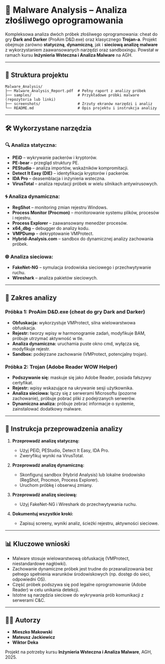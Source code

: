 # 🦠 Malware Analysis – Analiza złośliwego oprogramowania

Kompleksowa analiza dwóch próbek złośliwego oprogramowania: cheat do gry **Dark and Darker** (ProAim D&D.exe) oraz klasycznego **Trojan-a**. Projekt obejmuje zarówno **statyczną**, **dynamiczną**, jak i **sieciową analizę malware** z wykorzystaniem zaawansowanych narzędzi oraz sandboxingu. Powstał w ramach kursu **Inżynieria Wsteczna i Analiza Malware** na AGH.

---

## 📂 Struktura projektu

```
Malware_Analysis/
├── Malware_Analysis_Report.pdf  # Pełny raport z analizy próbek
├── samples/                     # Przykładowe próbki malware (repozytoria lub linki)
├── screenshots/                 # Zrzuty ekranów narzędzi i analiz
└── README.md                    # Opis projektu i instrukcja analizy
```

---

## 🛠️ Wykorzystane narzędzia

### 🔍 Analiza statyczna:
- **PEiD** – wykrywanie packerów i kryptorów.
- **PE-bear** – przegląd struktury PE.
- **PEStudio** – analiza importów, wskaźników kompromitacji.
- **Detect It Easy (DIE)** – identyfikacja kryptorów i packerów.
- **IDA Pro** – deasemblacja i inżynieria wsteczna.
- **VirusTotal** – analiza reputacji próbek w wielu silnikach antywirusowych.

### 🌀 Analiza dynamiczna:
- **RegShot** – monitoring zmian rejestru Windows.
- **Process Monitor (Procmon)** – monitorowanie systemu plików, procesów i rejestru.
- **Process Explorer** – zaawansowany menedżer procesów.
- **x64_dbg** – debugger do analizy kodu.
- **VMPDump** – dekryptowanie VMProtect.
- **Hybrid-Analysis.com** – sandbox do dynamicznej analizy zachowania próbek.

### 🌐 Analiza sieciowa:
- **FakeNet-NG** – symulacja środowiska sieciowego i przechwytywanie ruchu.
- **Wireshark** – analiza pakietów sieciowych.

---

## 🔬 Zakres analizy

### Próbka 1: **ProAim D&D.exe (cheat do gry Dark and Darker)**
- **Obfuskacja:** wykorzystuje VMProtect, silna wielowarstwowa obfuskacja.
- **Rejestr:** tworzy wpisy w harmonogramie zadań, modyfikuje BAM, próbuje utrzymać aktywność w tle.
- **Analiza dynamiczna:** uruchamia puste okno cmd, wyłącza się, modyfikuje rejestr.
- **Sandbox:** podejrzane zachowanie (VMProtect, potencjalny trojan).

### Próbka 2: **Trojan (Adobe Reader WOW Helper)**
- **Podszywanie się:** maskuje się jako Adobe Reader, posiada fałszywy certyfikat.
- **Rejestr:** wpisy wskazujące na ukrywanie sesji użytkownika.
- **Analiza sieciowa:** łączy się z serwerami Microsoftu (pozorne zachowanie), próbuje pobrać pliki z podejrzanych serwerów.
- **Dynamiczna analiza:** próbuje zebrać informacje o systemie, zainstalować dodatkowy malware.

---

## 🚀 Instrukcja przeprowadzenia analizy

1. **Przeprowadź analizę statyczną:**
   - Użyj PEiD, PEStudio, Detect It Easy, IDA Pro.
   - Zweryfikuj wyniki na VirusTotal.

2. **Przeprowadź analizę dynamiczną:**
   - Skonfiguruj sandbox (Hybrid Analysis) lub lokalne środowisko (RegShot, Procmon, Process Explorer).
   - Uruchom próbkę i obserwuj zmiany.

3. **Przeprowadź analizę sieciową:**
   - Użyj FakeNet-NG i Wireshark do przechwytywania ruchu.

4. **Dokumentuj wszystkie kroki:**
   - Zapisuj screeny, wyniki analiz, ścieżki rejestru, aktywności sieciowe.

---

## 📊 Kluczowe wnioski

- Malware stosuje wielowarstwową obfuskację (VMProtect, niestandardowe nagłówki).
- Zachowanie dynamiczne próbek jest trudne do przeanalizowania bez pełnego spełnienia warunków środowiskowych (np. dostęp do sieci, odpowiedni OS).
- Część próbek podszywa się pod legalne oprogramowanie (Adobe Reader) w celu unikania detekcji.
- Istotne są narzędzia sieciowe do wykrywania prób komunikacji z serwerami C&C.

---

## 👨‍💻 Autorzy

- **Mieszko Makowski**
- **Mateusz Jackiewicz**
- **Wiktor Deka**

Projekt na potrzeby kursu **Inżynieria Wsteczna i Analiza Malware**, AGH, 2025.

